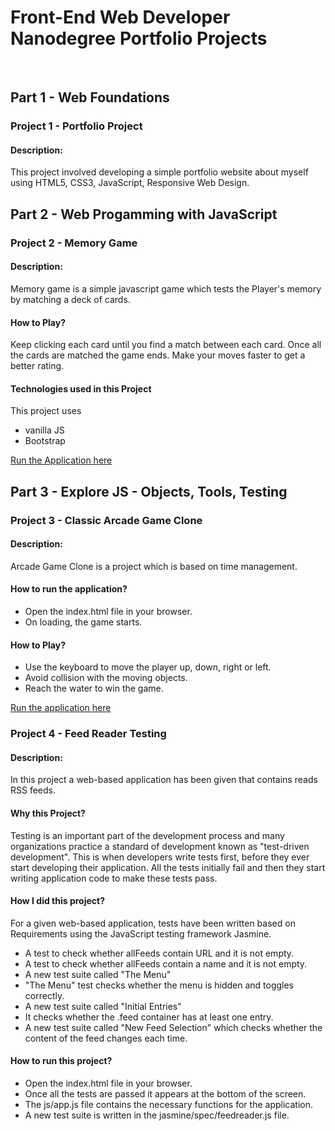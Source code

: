 # Front-End Web Developer Nanodegree Portfolio Projects
<br>

## Part 1 - Web Foundations

### Project 1 - Portfolio Project 
#### Description:
This project involved developing a simple portfolio website about myself using HTML5, CSS3, JavaScript, Responsive Web Design.

## Part 2 - Web Progamming with JavaScript

### Project 2 - Memory Game 
#### Description:
Memory game is a simple javascript game which tests the Player's memory by matching a deck of cards.

#### How to Play? 
Keep clicking each card until you find a match between each card. 
Once all the cards are matched the game ends.
Make your moves faster to get a better rating.

#### Technologies used in this Project
This project uses
* vanilla JS
* Bootstrap

[Run the Application here](https://padhma.github.io/Memory_Game/)

## Part 3 - Explore JS - Objects, Tools, Testing

### Project 3 - Classic Arcade Game Clone
#### Description:
Arcade Game Clone is a project which is based on time management.

#### How to run the application?
* Open the index.html file in your browser.
* On loading, the game starts.

#### How to Play?
* Use the keyboard to move the player up, down, right or left.
* Avoid collision with the moving objects.
* Reach the water to win the game.

[Run the application here](https://padhma.github.io/Classic-Arcade-Game-Clone/)

### Project 4 - Feed Reader Testing
#### Description:
In this project a web-based application has been given that contains reads RSS feeds.

#### Why this Project?
Testing is an important part of the development process and many organizations practice a standard of development known as "test-driven development". This is when developers write tests first, before they ever start developing their application. All the tests initially fail and then they start writing application code to make these tests pass.

#### How I did this project?
For a given web-based application, tests have been written based on Requirements using the JavaScript testing framework Jasmine.
* A test to check whether allFeeds contain URL and it is not empty.
* A test to check whether allFeeds contain a name and it is not empty.
* A new test suite called "The Menu"
* "The Menu" test checks whether the menu is hidden and toggles correctly.
* A new test suite called "Initial Entries"
* It checks whether the .feed container has at least one entry.
* A new test suite called "New Feed Selection" which checks whether the content of the feed changes each time.

#### How to run this project?
* Open the index.html file in your browser.
* Once all the tests are passed it appears at the bottom of the screen.
* The js/app.js file contains the necessary functions for the application.
* A new test suite is written in the jasmine/spec/feedreader.js file.

